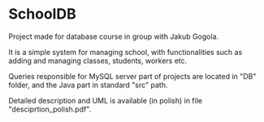# SchoolDB
Project made for database course in group with Jakub Gogola. 

It is a simple system for managing school, with functionalities such as adding and managing classes, students, workers etc.

Queries responsible for MySQL server part of projects are located in "DB" folder, and the Java part in standard "src" path.

Detailed description and UML is available (in polish) in file "desciprtion_polish.pdf".
